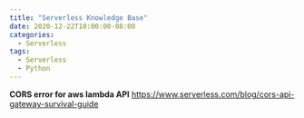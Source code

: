 ```yaml
---
title: "Serverless Knowledge Base"
date: 2020-12-22T10:00:00-08:00
categories:
  - Serverless
tags:
  - Serverless
  - Python
---
```


**CORS error for aws lambda API**
https://www.serverless.com/blog/cors-api-gateway-survival-guide